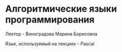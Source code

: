 # Алгоритмические языки программирования

Лектор - Виноградова Марина Борисовна

Язык, используемый на лекциях - Pascal
